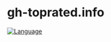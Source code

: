
# gh-toprated.info

[![Language](http://gh-toprated.info/Badges/LanguageBadge?user=toprated&repo=gh-toprated.info)](https://github.com/toprated/gh-toprated.info)
